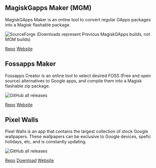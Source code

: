 ## MagiskGapps Maker (MGM)
MagiskGApps Maker is an online tool to convert regular GApps packages into a Magisk flashable package. 

![SourceForge](https://img.shields.io/sourceforge/dt/magiskgapps?label=MagiskGApps&style=for-the-badge ) (Downloads represent Previous MagiskGApps builds, not MGM builds)

<a href="https://github.com/wacko1805/magiskgapps.com">Repo</a> <a href="https://magiskgapps.com">Website</a>
## Fossapps Maker
Fossapps Creator is an online tool to select desired FOSS (Free and open source) alternatives to Google apps, and compile them into a Magisk flashable zip package.

![GitHub all releases](https://img.shields.io/github/downloads/wacko1805/fossapps/total?label=Fossapps&style=for-the-badge)

<a href="https://github.com/wacko1805/Fossapps-creator">Repo</a> <a href="https://un.pixel-fy.com">Website</a>
## Pixel Walls
Pixel Walls is an app that contains the largest collection of stock Google wallpapers. These wallpapers can be exclusive to Google devices, spefic holidays, etc, and is constantly updating. 

![GitHub all releases](https://img.shields.io/github/downloads/wacko1805/pixel-Wallpaper-app/total?label=Pixel-Wallpaper-App&style=for-the-badge)

<a href="https://github.com/wacko1805/Pixel-Wallpaper-app">Repo</a> <a href="https://github.com/wacko1805/Pixel-Wallpaper-app/releases">Download</a>  <a href="">Website</a>


